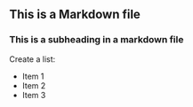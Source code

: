 ## This is a Markdown file

### This is a subheading in a markdown file

Create a list:

- Item 1
- Item 2
- Item 3
